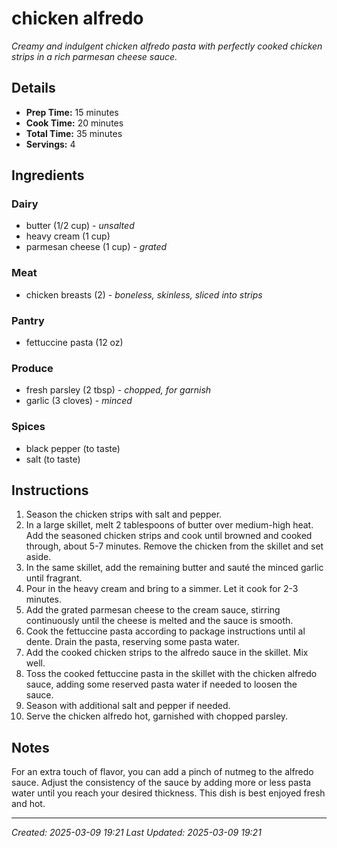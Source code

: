 # chicken alfredo

*Creamy and indulgent chicken alfredo pasta with perfectly cooked chicken strips in a rich parmesan cheese sauce.*

## Details

- **Prep Time:** 15 minutes
- **Cook Time:** 20 minutes
- **Total Time:** 35 minutes
- **Servings:** 4

## Ingredients

### Dairy

- butter (1/2 cup) - *unsalted*
- heavy cream (1 cup)
- parmesan cheese (1 cup) - *grated*

### Meat

- chicken breasts (2) - *boneless, skinless, sliced into strips*

### Pantry

- fettuccine pasta (12 oz)

### Produce

- fresh parsley (2 tbsp) - *chopped, for garnish*
- garlic (3 cloves) - *minced*

### Spices

- black pepper (to taste)
- salt (to taste)

## Instructions

1. Season the chicken strips with salt and pepper.
2. In a large skillet, melt 2 tablespoons of butter over medium-high heat. Add the seasoned chicken strips and cook until browned and cooked through, about 5-7 minutes. Remove the chicken from the skillet and set aside.
3. In the same skillet, add the remaining butter and sauté the minced garlic until fragrant.
4. Pour in the heavy cream and bring to a simmer. Let it cook for 2-3 minutes.
5. Add the grated parmesan cheese to the cream sauce, stirring continuously until the cheese is melted and the sauce is smooth.
6. Cook the fettuccine pasta according to package instructions until al dente. Drain the pasta, reserving some pasta water.
7. Add the cooked chicken strips to the alfredo sauce in the skillet. Mix well.
8. Toss the cooked fettuccine pasta in the skillet with the chicken alfredo sauce, adding some reserved pasta water if needed to loosen the sauce.
9. Season with additional salt and pepper if needed.
10. Serve the chicken alfredo hot, garnished with chopped parsley.

## Notes

For an extra touch of flavor, you can add a pinch of nutmeg to the alfredo sauce. Adjust the consistency of the sauce by adding more or less pasta water until you reach your desired thickness. This dish is best enjoyed fresh and hot.

---
*Created: 2025-03-09 19:21*
*Last Updated: 2025-03-09 19:21*
